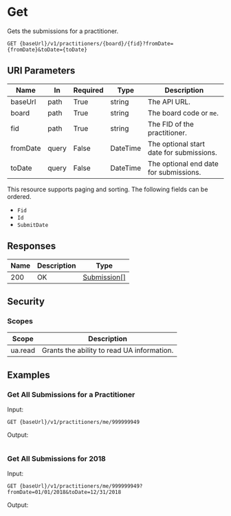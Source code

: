 # Get

Gets the submissions for a practitioner.

```http
GET {baseUrl}/v1/practitioners/{board}/{fid}?fromDate={fromDate}&toDate={toDate}
```

## URI Parameters

| Name | In | Required | Type | Description |
| - |-|-|-|-|
| baseUrl | path | True | string | The API URL. |
| board | path | True | string | The board code or `me`. |
| fid | path | True | string | The FID of the practitioner. |
| fromDate | query | False | DateTime | The optional start date for submissions. |
| toDate | query | False | DateTime | The optional end date for submissions.

This resource supports paging and sorting. The following fields can be ordered.

- `Fid`
- `Id`
- `SubmitDate`

## Responses

| Name | Description | Type |
| - |-|-|
| 200 | OK | [Submission[]](../definition-submission.md) |

## Security

### Scopes

| Scope | Description |
| -|-|
|ua.read | Grants the ability to read UA information. |

## Examples

### Get All Submissions for a Practitioner

Input:

```http
GET {baseUrl}/v1/practitioners/me/999999949
```

Output:

```json
```

### Get All Submissions for 2018

Input:

```http
GET {baseUrl}/v1/practitioners/me/999999949?fromDate=01/01/2018&toDate=12/31/2018
```

Output:

```json
```
